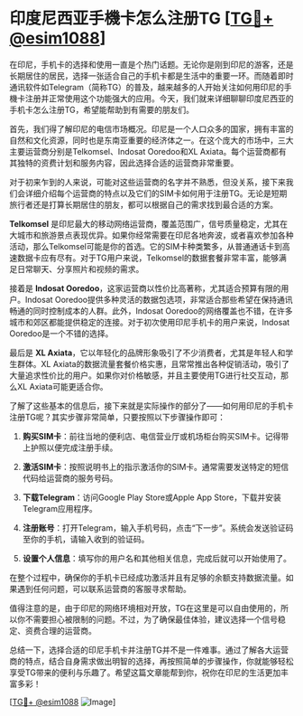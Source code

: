 # 印度尼西亚手機卡怎么注册TG [[TG💪+ @esim1088](https://t.me/s/esim1088)]

在印尼，手机卡的选择和使用一直是个热门话题。无论你是刚到印尼的游客，还是长期居住的居民，选择一张适合自己的手机卡都是生活中的重要一环。而随着即时通讯软件如Telegram（简称TG）的普及，越来越多的人开始关注如何用印尼的手機卡注册并正常使用这个功能强大的应用。今天，我们就来详细聊聊印度尼西亚的手机卡怎么注册TG，希望能帮助到有需要的朋友们。

首先，我们得了解印尼的电信市场概况。印尼是一个人口众多的国家，拥有丰富的自然和文化资源，同时也是东南亚重要的经济体之一。在这个庞大的市场中，三大主要运营商分别是Telkomsel、Indosat Ooredoo和XL Axiata。每个运营商都有其独特的资费计划和服务内容，因此选择合适的运营商非常重要。

对于初来乍到的人来说，可能对这些运营商的名字并不熟悉，但没关系，接下来我们会详细介绍每个运营商的特点以及它们的SIM卡如何用于注册TG。无论是短期旅行者还是打算长期居住的朋友，都可以根据自己的需求找到最合适的方案。

**Telkomsel** 是印尼最大的移动网络运营商，覆盖范围广，信号质量稳定，尤其在大城市和旅游景点表现优异。如果你经常需要在印尼各地奔波，或者喜欢参加各种活动，那么Telkomsel可能是你的首选。它的SIM卡种类繁多，从普通通话卡到高速数据卡应有尽有。对于TG用户来说，Telkomsel的数据套餐非常丰富，能够满足日常聊天、分享照片和视频的需求。

接着是 **Indosat Ooredoo**，这家运营商以性价比高著称，尤其适合预算有限的用户。Indosat Ooredoo提供多种灵活的数据包选项，非常适合那些希望在保持通讯畅通的同时控制成本的人群。此外，Indosat Ooredoo的网络覆盖也不错，在许多城市和郊区都能提供稳定的连接。对于初次使用印尼手机卡的用户来说，Indosat Ooredoo是一个不错的选择。

最后是 **XL Axiata**，它以年轻化的品牌形象吸引了不少消费者，尤其是年轻人和学生群体。XL Axiata的数据流量套餐价格实惠，且常常推出各种促销活动，吸引了大量追求性价比的用户。如果你对价格敏感，并且主要使用TG进行社交互动，那么XL Axiata可能更适合你。

了解了这些基本的信息后，接下来就是实际操作的部分了——如何用印尼的手机卡注册TG呢？其实步骤非常简单，只要按照以下步骤操作即可：

1. **购买SIM卡**：前往当地的便利店、电信营业厅或机场柜台购买SIM卡。记得带上护照以便完成注册手续。
   
2. **激活SIM卡**：按照说明书上的指示激活你的SIM卡。通常需要发送特定的短信代码给运营商的服务号码。

3. **下载Telegram**：访问Google Play Store或Apple App Store，下载并安装Telegram应用程序。

4. **注册账号**：打开Telegram，输入手机号码，点击“下一步”。系统会发送验证码至你的手机，请输入收到的验证码。

5. **设置个人信息**：填写你的用户名和其他相关信息，完成后就可以开始使用了。

在整个过程中，确保你的手机卡已经成功激活并且有足够的余额支持数据流量。如果遇到任何问题，可以联系运营商的客服寻求帮助。

值得注意的是，由于印尼的网络环境相对开放，TG在这里是可以自由使用的，所以你不需要担心被限制的问题。不过，为了确保最佳体验，建议选择一个信号稳定、资费合理的运营商。

总结一下，选择合适的印尼手机卡并注册TG并不是一件难事。通过了解各大运营商的特点，结合自身需求做出明智的选择，再按照简单的步骤操作，你就能够轻松享受TG带来的便利与乐趣了。希望这篇文章能帮到你，祝你在印尼的生活更加丰富多彩！

[[TG💪+ @esim1088](https://t.me/s/esim1088) ![Image](https://i.postimg.cc/4NQfJmqS/Snipaste-2025-05-13-00-14-12.png)]